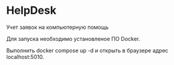 # HelpDesk
Учет заявок на компьютерную помощь

Для запуска необходимо установленое ПО Docker.

Выполнить docker compose up -d и открыть в браузере адрес localhost:5010.

